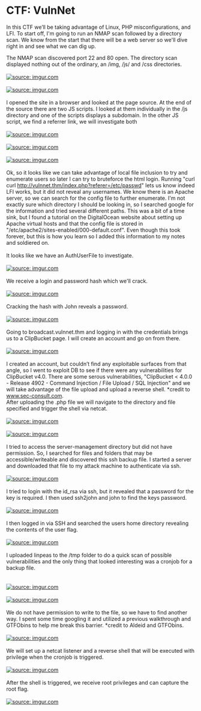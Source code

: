 # CTF: VulnNet

In this CTF we’ll be taking advantage of Linux, PHP misconfigurations, and LFI. To start off, I'm going to run an NMAP scan followed by a directory scan. We know from the start that there will be a web server so we'll dive right in and see what we can dig up. 

The NMAP scan discovered port 22 and 80 open. The directory scan displayed nothing out of the ordinary, an /img, /js/ and /css directories. 
<br>
<br>
<a href="https://imgur.com/9Kdtpid"><img src="https://i.imgur.com/9Kdtpid.jpg" title="source: imgur.com" /></a>
<br>
<br>
<a href="https://imgur.com/Qugrton"><img src="https://i.imgur.com/Qugrton.jpg" title="source: imgur.com" /></a>
<br>
<br>
I opened the site in a browser and looked at the page source. At the end of the source there are two JS scripts. I looked at them individually in the /js directory and one of the scripts displays a subdomain. In the other JS script, we find a referrer link, we will investigate both
<br>
<br>
<a href="https://imgur.com/CztKaNE"><img src="https://i.imgur.com/CztKaNE.jpg" title="source: imgur.com" /></a>
<br>
<br>
<a href="https://imgur.com/lmTCHL9"><img src="https://i.imgur.com/lmTCHL9.jpg" title="source: imgur.com" /></a>
<br>
<br>
<a href="https://imgur.com/juBYpqv"><img src="https://i.imgur.com/juBYpqv.jpg" title="source: imgur.com" /></a>
<br>
<br>
Ok, so it looks like we can take advantage of local file inclusion to try and enumerate users so later I can try to bruteforce the html login. Running "curl curl http://vulnnet.thm/index.php?referer=/etc/passwd" lets us know indeed LFI works, but it did not reveal any usernames. We know there is an Apache server, so we can search for the config file to further enumerate. I'm not exactly sure which directory I should be looking in, so I searched google for the information and tried several different paths. This was a bit of a time sink, but I found a tutorial on the DigitalOcean website about setting up Apache virtual hosts and that the config file is stored in "/etc/apache2/sites-enabled/000-default.conf". Even though this took forever, but this is how you learn so I added this information to my notes and soldiered on. 
<br>
<br>
It looks like we have an AuthUserFile to investigate.
<br>
<br>
<a href="https://imgur.com/Ghi0JGD"><img src="https://i.imgur.com/Ghi0JGD.jpg" title="source: imgur.com" /></a>
<br>
<br>
We receive a login and password hash which we'll crack. 
<br>
<br>
<a href="https://imgur.com/RBPFQiQ"><img src="https://i.imgur.com/RBPFQiQ.jpg" title="source: imgur.com" /></a>
<br>
<br>
Cracking the hash with John reveals a password. 
<br>
<br>
<a href="https://imgur.com/LP4tsgD"><img src="https://i.imgur.com/LP4tsgD.jpg" title="source: imgur.com" /></a>
<br>
<br>
Going to broadcast.vulnnet.thm and logging in with the credentials brings us to a ClipBucket page. I will create an account and go on from there. 
<br>
<br>
<a href="https://imgur.com/Z56Inx5"><img src="https://i.imgur.com/Z56Inx5.jpg" title="source: imgur.com" /></a>
<br>
<br>
I created an account, but couldn’t find any exploitable surfaces from that angle, so I went to exploit DB to see if there were any vulnerabilities for ClipBucket v4.0. There are some serous vulnerabilities, "ClipBucket < 4.0.0 - Release 4902 - Command Injection / File Upload / SQL Injection" and we will take advantage of the file upload and upload a reverse shell. *credit to www.sec-consult.com. 
<br>
After uploading the .php file we will navigate to the directory and file specified and trigger the shell via netcat. 
<br>
<br>
<a href="https://imgur.com/XweGBm8"><img src="https://i.imgur.com/XweGBm8.jpg" title="source: imgur.com" /></a>
<br>
<br>
<a href="https://imgur.com/8UlEZ25"><img src="https://i.imgur.com/8UlEZ25.jpg" title="source: imgur.com" /></a>
<br>
<br>
I tried to access the server-management directory but did not have permission. So, I searched for files and folders that may be accessible/writeable and discovered this ssh backup file. I started a server and downloaded that file to my attack machine to authenticate via ssh.
<br>
<br>
<a href="https://imgur.com/uvBHBvP"><img src="https://i.imgur.com/uvBHBvP.jpg" title="source: imgur.com" /></a>
<br>
<br>
I tried to login with the id_rsa via ssh, but it revealed that a password for the key is required. I then used ssh2john and john to find the keys password. 
<br>
<br>
<a href="https://imgur.com/bhTd4dm"><img src="https://i.imgur.com/bhTd4dm.jpg" title="source: imgur.com" /></a>
<br>
<br>
I then logged in via SSH and searched the users home directory revealing the contents of the user flag.
<br>
<br>
<a href="https://imgur.com/7IEYVVb"><img src="https://i.imgur.com/7IEYVVb.jpg" title="source: imgur.com" /></a>
<br>
<br>
I uploaded linpeas to the /tmp folder to do a quick scan of possible vulnerabilities and the only thing that looked interesting was a cronjob for a backup file.  
<br>
<br>
<a href="https://imgur.com/K0pkR3Y"><img src="https://i.imgur.com/K0pkR3Y.jpg" title="source: imgur.com" /></a>
<br>
<br>
<a href="https://imgur.com/q75WbIp"><img src="https://i.imgur.com/q75WbIp.jpg" title="source: imgur.com" /></a>
<br>
<br>
We do not have permission to write to the file, so we have to find another way. I spent some time googling it and utilized a previous walkthrough and GTFObins to help me break this barrier. *credit to Aldeid and GTFObins. 
<br>
<br>
<a href="https://imgur.com/4R2xpJ7"><img src="https://i.imgur.com/4R2xpJ7.jpg" title="source: imgur.com" /></a>
<br>
<br>
We will set up a netcat listener and a reverse shell that will be executed with privilege when the cronjob is triggered. 
<br>
<br>
<a href="https://imgur.com/0hiHLoR"><img src="https://i.imgur.com/0hiHLoR.jpg" title="source: imgur.com" /></a>
<br>
<br>
After the shell is triggered, we receive root privileges and can capture the root flag. 
<br>
<br>
<a href="https://imgur.com/YPDTmVG"><img src="https://i.imgur.com/YPDTmVG.jpg" title="source: imgur.com" /></a>


































































